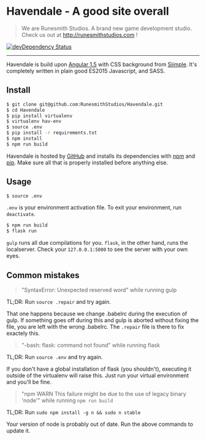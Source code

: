 # Havendale - A good site overall

> We are Runesmith Studios. A brand new game development studio. Check us out at http://runesmithstudios.com !

[![devDependency Status](https://david-dm.org/RunesmithStudios/Havendale/dev-status.svg?style=flat-square)](https://david-dm.org/RunesmithStudios/Havendale#info=devDependencies)

---

Havendale is build upon [Angular 1.5](https://angularjs.org/) with CSS background from [Siimple](http://siimple.juanes.xyz/).
It's completely written in plain good ES2015 Javascript, and SASS.

## Install

```sh
$ git clone git@github.com:RunesmithStudios/Havendale.git
$ cd Havendale
$ pip install virtualenv
$ virtualenv hav-env
$ source .env
$ pip install -r requirements.txt
$ npm install
$ npm run build
```

Havendale is hosted by [GitHub](https://git-scm.com) and installs its dependencies with [npm](http://npmjs.org/) and [pip](https://pip.pypa.io/en/stable/installing/). Make sure all that is properly installed before anything else.

## Usage

```sh
$ source .env
```

`.env` is your environment activation file. To exit your environment, run `deactivate`.

```sh
$ npm run build
$ flask run
```

`gulp` runs all due compilations for you. `flask`, in the other hand, runs the localserver.
Check your `127.0.0.1:5000` to see the server with your own eyes.

## Common mistakes

> "SyntaxError: Unexpected reserved word" while running gulp

TL;DR: Run `source .repair` and try again.

That one happens because we change .babelrc during the execution of gulp. If something goes off during this and gulp is aborted without fixing the file, you are left with the wrong .babelrc. The `.repair` file is there to fix exactely this.

> "-bash: flask: command not found" while running flask

TL;DR: Run `source .env` and try again.

If you don't have a global installation of flask (you shouldn't), executing it outside of the virtualenv will raise this. Just run your virtual environment and you'll be fine.

> "npm WARN This failure might be due to the use of legacy binary 'node'" while running `npm run build`

TL;DR: Run `sudo npm install -g n && sudo n stable`

Your version of node is probably out of date. Run the above commands to update it.
